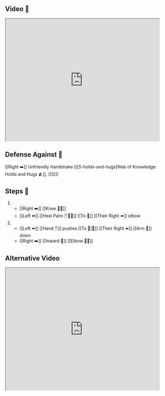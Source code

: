 ## Video 🎥

<iframe src="https://www.youtube.com/embed/8JiIVtpQTpE" width="100%" height="400"></iframe>

## Defense Against 🤺

[[Right ➡️]] Unfriendly Handshake ([[5-holds-and-hugs|Web of Knowledge: Holds and Hugs 🫂]], [[5]])

## Steps 👣

1. - [[Right ➡️]] [[Knee 🦵💥]]
    - [[Left ⬅️]] [[Heel Palm ✋🌴💥]] [[To 🎯]] [[Their Right ⬅️]] elbow
2. - [[Left ⬅️]] [[Hand ✋]] pushes [[To 🎯|🎯]] [[Their Right ⬅️]] [[Arm 💪]] down 
    - [[Right ➡️]] [[Inward 🔽]] [[Elbow 💪💥]]

## Alternative Video

<iframe src="https://www.youtube.com/embed/IXZ6kr4VHQw?start=244&end=255" width="100%" height="400"></iframe>
